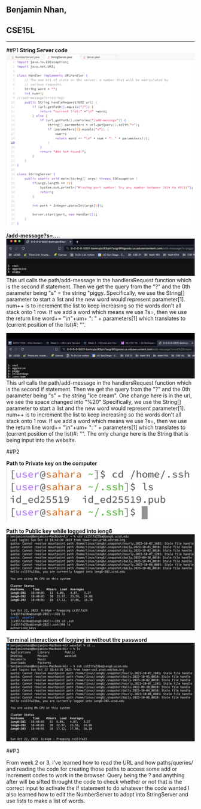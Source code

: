 ## Benjamin Nhan, 
## CSE15L
---
##P1
**String Server code**
![Image](Screenshot_2023-10-22_at_5.23.57_PM.png)

**/add-message?s=....**
![Image](/Screenshot_2023-10-22_at_5.19.30_PM.png)
This url calls the path/add-message in the handlersRequest function which is the second if statement. Then we get the query from the "?" and the 0th parameter being "s" = the string "piggy. 
Specifically, we use the String[] parameter to start a list and the new word would represent parameter[1]. num++ is to increment the list to keep increasing so the words don't all stack onto 1 row. 
If we add a word which means we use ?s=, then we use the return line word+= "\n"+um+ ": " + parameters[1] which translates to (current position of the list)#: "".


![Image](/Screenshot_2023-10-22_at_5.28.38_PM.png)
This url calls the path/add-message in the handlersRequest function which is the second if statement. Then we get the query from the "?" and the 0th parameter being "s" = the string "ice cream".  One change here is in the url, we see the space changed into "%20"
Specifically, we use the String[] parameter to start a list and the new word would represent parameter[1]. num++ is to increment the list to keep increasing so the words don't all stack onto 1 row. 
If we add a word which means we use ?s=, then we use the return line word+= "\n"+um+ ": " + parameters[1] which translates to (current position of the list)#: "".
The only change here is the String that is being input into the website.

##P2

**Path to Private key on the computer**
![Image](image.png)

**Path to Public key while logged into ieng6**
![Image](image1.png)

**Terminal interaction of logging in without the password**
![Image](image3.png)

##P3

From week 2 or 3, i've learned how to read the URL and how paths/queries/ and reading the code for creating those paths to access some add or increment codes to work in the browser. Query being the ? and anything after will be sifted throught the code to check whether or not that is the correct input to activate the if statement to do whatever the code wanted
I also learned how to edit the NumberServer to adopt into StringServer and use lists to make a list of words. 
